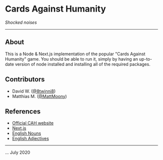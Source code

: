 # Cards Against Humanity
_Shocked noises_

---

## About

This is a Node & Next.js implementation of the popular "Cards Against Humanity" game. You should be able to run it, simply by having an up-to-date version of node installed and installing all of the required packages.

## Contributors

* David W. ([@8twinni8](https://github.com/8twinni8))
* Matthias M. ([@MattMoony](https://github.com/MattMoony))

## References

* [Official CAH website](https://cardsagainsthumanity.com/)
* [Next.js](https://nextjs.org/)
* [English Nouns](http://www.desiquintans.com/nounlist)
* [English Adjectives](https://gist.github.com/hugsy/8910dc78d208e40de42deb29e62df913)

---

... July 2020